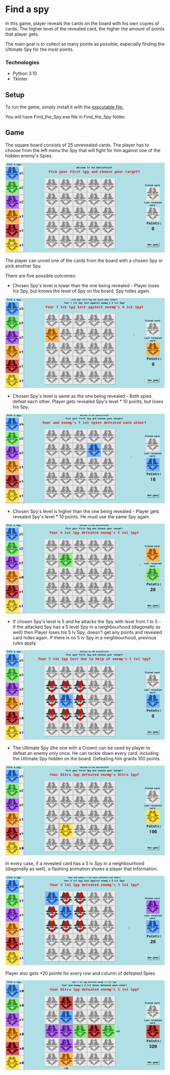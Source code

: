 # **Find a spy**

In this game, player reveals the cards on the board with his own copies of cards. 
The higher level of the revealed card, the higher the amount of points that player gets.

The main goal is to collect as many points as possible, especially finding the Ultimate Spy for the most points.

### Technologies

- Python 3.10
- Tkinter

## Setup

To run the game, simply install it with the [executable file.](Find_the_Spy_installer.exe)

You will have Find_the_Spy.exe file in Find_the_Spy folder.

## Game

The square board consists of 25 unrevealed cards. 
The player has to choose from the left menu the Spy that will fight for him against one of the hidden enemy's Spies.

![](img/read1.png)

The player can unveil one of the cards from the board with a chosen Spy or pick another Spy.



There are five possible outcomes:
- Chosen Spy's level is lower than the one being revealed - 
Player loses his Spy, but knows the level of Spy on the board. Spy hides again.

![](img/read2.png)
- Chosen Spy's level is same as the one being revealed - 
Both spies defeat each other. Player gets revealed Spy's level * 10 points, but loses his Spy.

![](img/read3.png)
- Chosen Spy's level is higher than the one being revealed - 
Player gets revealed Spy's level * 10 points. He must use the same Spy again.

![](img/read4.png)
- If chosen Spy's level is 5 and he attacks the Spy with level from 1 to 5 - 
if the attacked Spy has a 5 level Spy in a neighbourhood (diagonally as well) 
then Player loses his 5 lv Spy, doesn't get any points and revealed card hides again.
If there is no 5 lv Spy in a neighbourhood, previous rules apply.

![](img/read5.png)
- The Ultimate Spy (the one with a Crown) can be used by player to defeat an enemy only once. 
He can tackle down every card, including the Ultimate Spy hidden on the board. Defeating him grants 100 points.

![](img/read6.png)

In every case, if a revealed card has a 5 lv Spy in a neighbourhood (diagonally as well), 
a flashing animation shows a player that information.

![](img/read7.png)

Player also gets +20 points for every row and column of defeated Spies.

![](img/read8.png)



